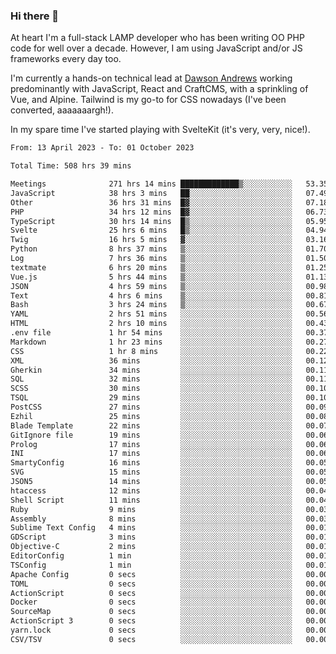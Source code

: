 ### Hi there 👋

<!--
**JamesNock/JamesNock** is a ✨ _special_ ✨ repository because its `README.md` (this file) appears on your GitHub profile.

Here are some ideas to get you started:

- 🔭 I’m currently working on ...
- 🌱 I’m currently learning ...
- 👯 I’m looking to collaborate on ...
- 🤔 I’m looking for help with ...
- 💬 Ask me about ...
- 📫 How to reach me: ...
- 😄 Pronouns: ...
- ⚡ Fun fact: ...
-->
At heart I'm a full-stack LAMP developer who has been writing OO PHP code for well over a decade. However, I am using JavaScript and/or JS frameworks every day too.

I'm currently a hands-on technical lead at [Dawson Andrews](https://www.dawsonandrews.com/) working predominantly with JavaScript, React and CraftCMS, with a sprinkling of Vue, and Alpine. Tailwind is my go-to for CSS nowadays (I've been converted, aaaaaaargh!).

In my spare time I've started playing with SvelteKit (it's very, very, nice!).

<!--START_SECTION:waka-->

```txt
From: 13 April 2023 - To: 01 October 2023

Total Time: 508 hrs 39 mins

Meetings              271 hrs 14 mins █████████████▒░░░░░░░░░░░   53.35 %
JavaScript            38 hrs 3 mins   ██░░░░░░░░░░░░░░░░░░░░░░░   07.49 %
Other                 36 hrs 31 mins  █▓░░░░░░░░░░░░░░░░░░░░░░░   07.18 %
PHP                   34 hrs 12 mins  █▓░░░░░░░░░░░░░░░░░░░░░░░   06.73 %
TypeScript            30 hrs 14 mins  █▒░░░░░░░░░░░░░░░░░░░░░░░   05.95 %
Svelte                25 hrs 6 mins   █▒░░░░░░░░░░░░░░░░░░░░░░░   04.94 %
Twig                  16 hrs 5 mins   ▓░░░░░░░░░░░░░░░░░░░░░░░░   03.16 %
Python                8 hrs 37 mins   ▒░░░░░░░░░░░░░░░░░░░░░░░░   01.70 %
Log                   7 hrs 36 mins   ▒░░░░░░░░░░░░░░░░░░░░░░░░   01.50 %
textmate              6 hrs 20 mins   ▒░░░░░░░░░░░░░░░░░░░░░░░░   01.25 %
Vue.js                5 hrs 44 mins   ▒░░░░░░░░░░░░░░░░░░░░░░░░   01.13 %
JSON                  4 hrs 59 mins   ▒░░░░░░░░░░░░░░░░░░░░░░░░   00.98 %
Text                  4 hrs 6 mins    ▒░░░░░░░░░░░░░░░░░░░░░░░░   00.81 %
Bash                  3 hrs 24 mins   ▒░░░░░░░░░░░░░░░░░░░░░░░░   00.67 %
YAML                  2 hrs 51 mins   ░░░░░░░░░░░░░░░░░░░░░░░░░   00.56 %
HTML                  2 hrs 10 mins   ░░░░░░░░░░░░░░░░░░░░░░░░░   00.43 %
.env file             1 hr 54 mins    ░░░░░░░░░░░░░░░░░░░░░░░░░   00.37 %
Markdown              1 hr 23 mins    ░░░░░░░░░░░░░░░░░░░░░░░░░   00.27 %
CSS                   1 hr 8 mins     ░░░░░░░░░░░░░░░░░░░░░░░░░   00.22 %
XML                   36 mins         ░░░░░░░░░░░░░░░░░░░░░░░░░   00.12 %
Gherkin               34 mins         ░░░░░░░░░░░░░░░░░░░░░░░░░   00.11 %
SQL                   32 mins         ░░░░░░░░░░░░░░░░░░░░░░░░░   00.11 %
SCSS                  30 mins         ░░░░░░░░░░░░░░░░░░░░░░░░░   00.10 %
TSQL                  29 mins         ░░░░░░░░░░░░░░░░░░░░░░░░░   00.10 %
PostCSS               27 mins         ░░░░░░░░░░░░░░░░░░░░░░░░░   00.09 %
Ezhil                 25 mins         ░░░░░░░░░░░░░░░░░░░░░░░░░   00.08 %
Blade Template        22 mins         ░░░░░░░░░░░░░░░░░░░░░░░░░   00.07 %
GitIgnore file        19 mins         ░░░░░░░░░░░░░░░░░░░░░░░░░   00.06 %
Prolog                17 mins         ░░░░░░░░░░░░░░░░░░░░░░░░░   00.06 %
INI                   17 mins         ░░░░░░░░░░░░░░░░░░░░░░░░░   00.06 %
SmartyConfig          16 mins         ░░░░░░░░░░░░░░░░░░░░░░░░░   00.05 %
SVG                   15 mins         ░░░░░░░░░░░░░░░░░░░░░░░░░   00.05 %
JSON5                 14 mins         ░░░░░░░░░░░░░░░░░░░░░░░░░   00.05 %
htaccess              12 mins         ░░░░░░░░░░░░░░░░░░░░░░░░░   00.04 %
Shell Script          11 mins         ░░░░░░░░░░░░░░░░░░░░░░░░░   00.04 %
Ruby                  9 mins          ░░░░░░░░░░░░░░░░░░░░░░░░░   00.03 %
Assembly              8 mins          ░░░░░░░░░░░░░░░░░░░░░░░░░   00.03 %
Sublime Text Config   4 mins          ░░░░░░░░░░░░░░░░░░░░░░░░░   00.01 %
GDScript              3 mins          ░░░░░░░░░░░░░░░░░░░░░░░░░   00.01 %
Objective-C           2 mins          ░░░░░░░░░░░░░░░░░░░░░░░░░   00.01 %
EditorConfig          1 min           ░░░░░░░░░░░░░░░░░░░░░░░░░   00.01 %
TSConfig              1 min           ░░░░░░░░░░░░░░░░░░░░░░░░░   00.01 %
Apache Config         0 secs          ░░░░░░░░░░░░░░░░░░░░░░░░░   00.00 %
TOML                  0 secs          ░░░░░░░░░░░░░░░░░░░░░░░░░   00.00 %
ActionScript          0 secs          ░░░░░░░░░░░░░░░░░░░░░░░░░   00.00 %
Docker                0 secs          ░░░░░░░░░░░░░░░░░░░░░░░░░   00.00 %
SourceMap             0 secs          ░░░░░░░░░░░░░░░░░░░░░░░░░   00.00 %
ActionScript 3        0 secs          ░░░░░░░░░░░░░░░░░░░░░░░░░   00.00 %
yarn.lock             0 secs          ░░░░░░░░░░░░░░░░░░░░░░░░░   00.00 %
CSV/TSV               0 secs          ░░░░░░░░░░░░░░░░░░░░░░░░░   00.00 %
```

<!--END_SECTION:waka-->
